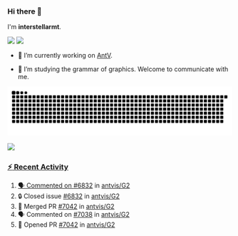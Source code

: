 ### Hi there 👋

I'm **interstellarmt**.

[![](https://img.shields.io/endpoint?url=https://awards.antv.vision/interstellarmt-g2-contributor.json)](https://github.com/antvis/g2)
[![](https://img.shields.io/endpoint?url=https://awards.antv.vision/interstellarmt-gpt-vis-contributor.json)](https://github.com/antvis/gpt-vis)

- 🔭 I’m currently working on [AntV](https://github.com/antvis).

- 📖 I’m studying the grammar of graphics. Welcome to communicate with me.

![](https://raw.githubusercontent.com/interstellarmt/interstellarmt/refs/heads/output/github-contribution-grid-snake.svg)
<div>
  <a href="https://github.com/interstellarmt">
  <img height="180em" src="https://github-readme-stats-eight-theta.vercel.app/api?username=interstellarmt&show_icons=true&include_all_commits=true&count_private=true&theme=tokyonight"/>
</div>
    
### :zap: Recent Activity

<!--START_SECTION:activity-->
1. 🗣 Commented on [#6832](https://github.com/antvis/G2/issues/6832#issuecomment-3101630492) in [antvis/G2](https://github.com/antvis/G2)
2. 🔒 Closed issue [#6832](https://github.com/antvis/G2/issues/6832) in [antvis/G2](https://github.com/antvis/G2)
3. 🎉 Merged PR [#7042](https://github.com/antvis/G2/pull/7042) in [antvis/G2](https://github.com/antvis/G2)
4. 🗣 Commented on [#7038](https://github.com/antvis/G2/pull/7038#issuecomment-3095762954) in [antvis/G2](https://github.com/antvis/G2)
5. 💪 Opened PR [#7042](https://github.com/antvis/G2/pull/7042) in [antvis/G2](https://github.com/antvis/G2)
<!--END_SECTION:activity-->


